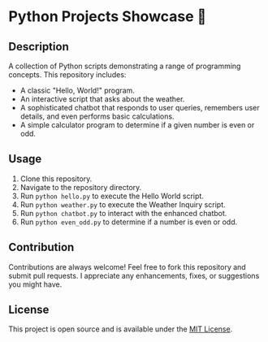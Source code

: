 # Python Projects Showcase 🐍

## Description
A collection of Python scripts demonstrating a range of programming concepts. This repository includes:
- A classic "Hello, World!" program.
- An interactive script that asks about the weather.
- A sophisticated chatbot that responds to user queries, remembers user details, and even performs basic calculations.
- A simple calculator program to determine if a given number is even or odd.

## Usage
1. Clone this repository.
2. Navigate to the repository directory.
3. Run `python hello.py` to execute the Hello World script.
4. Run `python weather.py` to execute the Weather Inquiry script.
5. Run `python chatbot.py` to interact with the enhanced chatbot.
6. Run `python even_odd.py` to determine if a number is even or odd.

## Contribution
Contributions are always welcome! Feel free to fork this repository and submit pull requests. I appreciate any enhancements, fixes, or suggestions you might have.

## License
This project is open source and is available under the [MIT License](LICENSE).
